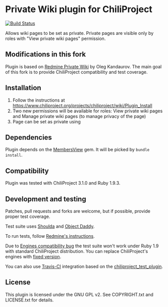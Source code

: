 # Private Wiki plugin for ChiliProject

[![Build Status](https://secure.travis-ci.org/jnv/chiliproject_private_wiki.png?branch=master)](http://travis-ci.org/jnv/chiliproject_private_wiki)

Allows wiki pages to be set as private. Private pages are visible only by roles with "View private wiki pages" permission.

## Modifications in this fork

Plugin is based on [Redmine Private Wiki](https://github.com/f0y/redmine_private_wiki) by Oleg Kandaurov.
The main goal of this fork is to provide ChiliProject compatibility and test coverage.

## Installation

1. Follow the instructions at https://www.chiliproject.org/projects/chiliproject/wiki/Plugin_Install
2. Two new permissions will be available for roles: View private wiki pages and Manage private wiki pages (to manage privacy of the page)
3. Page can be set as private using

## Dependencies

Plugin depends on the [MembersView](https://github.com/jnv/chiliproject_members_view) gem. It will be picked by `bundle install`.

## Compatibility

Plugin was tested with ChiliProject 3.1.0 and Ruby 1.9.3.

## Development and testing

Patches, pull requests and forks are welcome, but if possible, provide proper test coverage.

Test suite uses [Shoulda](https://github.com/thoughtbot/shoulda/tree/v2.10.3) and [Object Daddy](https://github.com/edavis10/object_daddy).

To run tests, follow [Redmine's instructions](http://www.redmine.org/projects/redmine/wiki/Plugin_Tutorial#Initialize-Test-DB).

Due to [Engines compatibility bug](https://www.chiliproject.org/issues/944) the test suite won't work under Ruby 1.9 with standard ChiliProject distribution. You can replace ChiliProject's engines with [fixed version](https://github.com/jnv/engines).

You can also use [Travis-CI](http://travis-ci.org/) integration based on the [chiliproject_test_plugin](https://github.com/jnv/chiliproject_test_plugin).

## License

This plugin is licensed under the GNU GPL v2. See COPYRIGHT.txt and LICENSE.txt for details.
